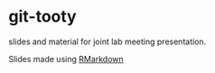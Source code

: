 # git-tooty
slides and material for joint lab meeting presentation.


Slides made using [RMarkdown](http://rmarkdown.rstudio.com/)
